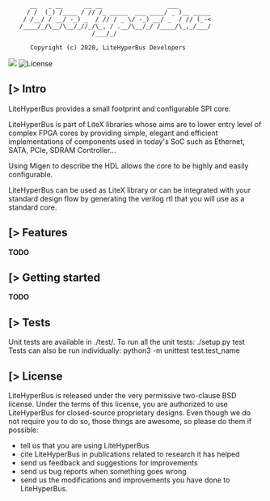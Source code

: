 ```
      __   _ __      __ __                  ___
     / /  (_) /____ / // /_ _____  ___ ____/ _ )__ _____
    / /__/ / __/ -_) _  / // / _ \/ -_) __/ _  / // (_-<
   /____/_/\__/\__/_//_/\_, / .__/\__/_/ /____/\_,_/___/
                       /___/_/

      Copyright (c) 2020, LiteHyperBus Developers
```
[![](https://travis-ci.com/litex-hub/litehyperbus.svg?branch=master)](https://travis-ci.com/litex-hub/litehyperbus) ![License](https://img.shields.io/badge/License-BSD%202--Clause-orange.svg)

[> Intro
--------
LiteHyperBus provides a small footprint and configurable SPI core.

LiteHyperBus is part of LiteX libraries whose aims are to lower entry level of
complex FPGA cores by providing simple, elegant and efficient implementations of components used in
today's SoC such as Ethernet, SATA, PCIe, SDRAM Controller...

Using Migen to describe the HDL allows the core to be highly and easily configurable.

LiteHyperBus can be used as LiteX library or can be integrated with your standard
design flow by generating the verilog rtl that you will use as a standard core.

[> Features
-----------
**TODO**

[> Getting started
------------------
**TODO**

[> Tests
--------
Unit tests are available in ./test/.
To run all the unit tests:
  ./setup.py test
Tests can also be run individually:
  python3 -m unittest test.test_name

[> License
----------
LiteHyperBus is released under the very permissive two-clause BSD license. Under
the terms of this license, you are authorized to use LiteHyperBus for closed-source
proprietary designs.
Even though we do not require you to do so, those things are awesome, so please
do them if possible:
 - tell us that you are using LiteHyperBus
 - cite LiteHyperBus in publications related to research it has helped
 - send us feedback and suggestions for improvements
 - send us bug reports when something goes wrong
 - send us the modifications and improvements you have done to LiteHyperBus.